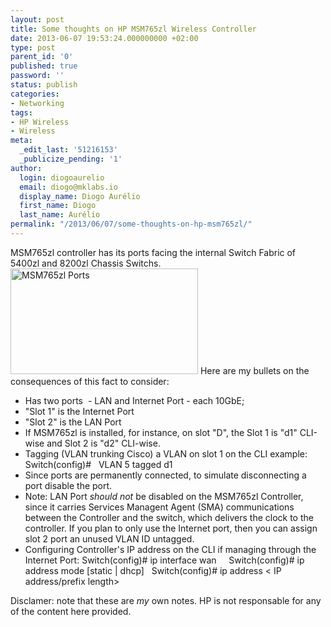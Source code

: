 ```yaml
---
layout: post
title: Some thoughts on HP MSM765zl Wireless Controller
date: 2013-06-07 19:53:24.000000000 +02:00
type: post
parent_id: '0'
published: true
password: ''
status: publish
categories:
- Networking
tags:
- HP Wireless
- Wireless
meta:
  _edit_last: '51216153'
  _publicize_pending: '1'
author:
  login: diogoaurelio
  email: diogo@mklabs.io
  display_name: Diogo Aurélio
  first_name: Diogo
  last_name: Aurélio
permalink: "/2013/06/07/some-thoughts-on-hp-msm765zl/"
---
```

MSM765zl controller has its ports facing the internal Switch Fabric of 5400zl and 8200zl Chassis Switchs.
<a href="http://datacenternotes.files.wordpress.com/2013/06/msm765zl-ports.png"><img class="alignnone size-medium wp-image-45" alt="MSM765zl Ports" src="{{ site.baseurl }}/assets/2013/06/msm765zl-ports.png?w=300" width="300" height="169" /></a>
Here are my bullets on the consequences of this fact to consider:
<ul>
<li>Has two ports  - LAN and Internet Port - each 10GbE;</li>
<li>"Slot 1" is the Internet Port</li>
<li>"Slot 2" is the LAN Port</li>
<li>If MSM765zl is installed, for instance, on slot "D", the Slot 1 is "d1" CLI-wise and Slot 2 is "d2" CLI-wise.</li>
<li>Tagging (VLAN trunking Cisco) a VLAN on slot 1 on the CLI example: Switch(config)#   VLAN 5 tagged d1</li>
<li>Since ports are permanently connected, to simulate disconnecting a port disable the port.</li>
<li>Note: LAN Port <em>should not</em> be disabled on the MSM765zl Controller, since it carries Services Managent Agent (SMA) communications between the Controller and the switch, which delivers the clock to the controller. If you plan to only use the Internet port, then you can assign slot 2 port an unused VLAN ID untagged.</li>
<li>Configuring Controller's IP address on the CLI if managing through the Internet Port: Switch(config)# ip interface wan     Switch(config)# ip address mode [static | dhcp]   Switch(config)# ip address &lt; IP address/prefix length&gt;</li>
</ul>
Disclamer: note that these are <em>my</em> own notes. HP is not responsable for any of the content here provided.
